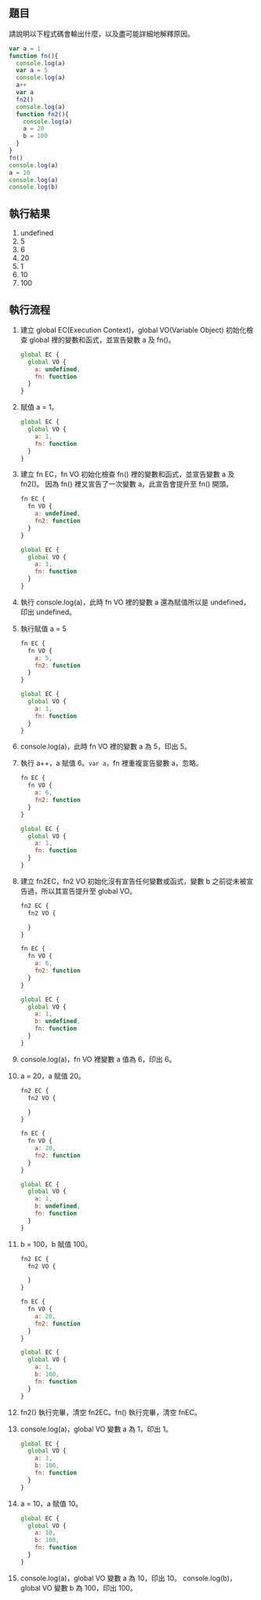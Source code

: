 ## 題目
請說明以下程式碼會輸出什麼，以及盡可能詳細地解釋原因。

``` javascript
var a = 1
function fn(){
  console.log(a)
  var a = 5
  console.log(a)
  a++
  var a
  fn2()
  console.log(a)
  function fn2(){
    console.log(a)
    a = 20
    b = 100
  }
}
fn()
console.log(a)
a = 10
console.log(a)
console.log(b)
```

## 執行結果
1. undefined
2. 5
3. 6
4. 20
5. 1
6. 10
7. 100

## 執行流程
1. 建立 global EC(Execution Context)，global VO(Variable Object) 初始化檢查 global 裡的變數和函式，並宣告變數 a 及 fn()。
    ```javascript
    global EC {
      global VO {
        a: undefined,
        fn: function
      }
    }
    ```
2. 賦值 a = 1。
    ```javascript
    global EC {
      global VO {
        a: 1,
        fn: function
      }
    }
    ```
3. 建立 fn EC，fn VO 初始化檢查 fn() 裡的變數和函式，並宣告變數 a 及 fn2()。
因為 fn() 裡又宣告了一次變數 a，此宣告會提升至 fn() 開頭。
    ```javascript
    fn EC {
      fn VO {
        a: undefined,
        fn2: function
      }
    }

    global EC {
      global VO {
        a: 1,
        fn: function
      }
    }
    ```
4. 執行 console.log(a)，此時 fn VO 裡的變數 a 還為賦值所以是 undefined，印出 undefined。
5. 執行賦值 a = 5
    ```javascript
    fn EC {
      fn VO {
        a: 5,
        fn2: function
      }
    }

    global EC {
      global VO {
        a: 1,
        fn: function
      }
    }
    ```
6. console.log(a)，此時 fn VO 裡的變數 a 為 5，印出 5。
7. 執行 a++，a 賦值 6。`var a`，fn 裡重複宣告變數 a，忽略。
    ```javascript
    fn EC {
      fn VO {
        a: 6,
        fn2: function
      }
    }

    global EC {
      global VO {
        a: 1,
        fn: function
      }
    }
    ```

8. 建立 fn2EC，fn2 VO 初始化沒有宣告任何變數或函式，變數 b 之前從未被宣告過，所以其宣告提升至 global VO。
    ```javascript
    fn2 EC {
      fn2 VO {

      }
    }

    fn EC {
      fn VO {
        a: 6, 
        fn2: function
      }
    }

    global EC {
      global VO {
        a: 1,
        b: undefined,
        fn: function
      }
    }
    ```
9. console.log(a)，fn VO 裡變數 a 值為 6，印出 6。
10. a = 20，a 賦值 20。
    ```javascript
    fn2 EC {
      fn2 VO {

      }
    }

    fn EC {
      fn VO {
        a: 20, 
        fn2: function
      }
    }

    global EC {
      global VO {
        a: 1,
        b: undefined,
        fn: function
      }
    }
    ```
11. b = 100，b 賦值 100。
    ```javascript
    fn2 EC {
      fn2 VO {

      }
    }

    fn EC {
      fn VO {
        a: 20, 
        fn2: function
      }
    }

    global EC {
      global VO {
        a: 1,
        b: 100,
        fn: function
      }
    }
    ```
12. fn2() 執行完畢，清空 fn2EC。fn() 執行完畢，清空 fnEC。
13. console.log(a)，global VO 變數 a 為 1，印出 1。
    ```javascript
    global EC {
      global VO {
        a: 1,
        b: 100,
        fn: function
      }
    }
    ```
14. a = 10，a 賦值 10。
    ```javascript
    global EC {
      global VO {
        a: 10,
        b: 100,
        fn: function
      }
    }
    ```
15. console.log(a)，global VO 變數 a 為 10，印出 10。
console.log(b)，global VO 變數 b 為 100，印出 100。